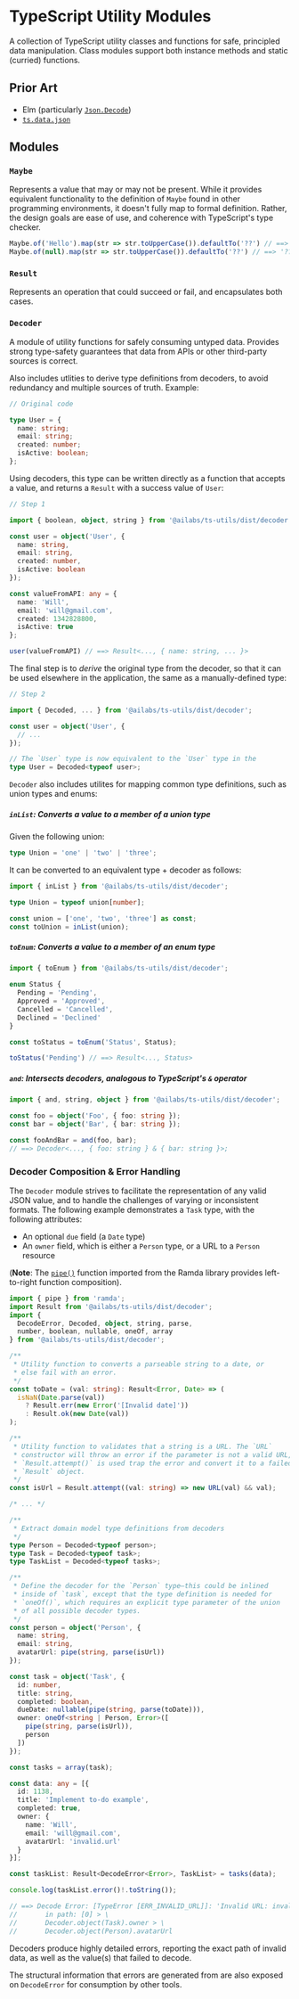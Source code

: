# TypeScript Utility Modules

A collection of TypeScript utility classes and functions for safe, principled data manipulation. Class modules support both instance methods and static (curried) functions.

## Prior Art

 - Elm (particularly [`Json.Decode`](https://package.elm-lang.org/packages/elm/json/latest/Json-Decode))
 - [`ts.data.json`](https://github.com/joanllenas/ts.data.json)

## Modules

### `Maybe`

Represents a value that may or may not be present. While it provides equivalent functionality to the definition of `Maybe` found in other programming environments, it doesn't fully map to formal definition. Rather, the design goals are ease of use, and coherence with TypeScript's type checker.

```typescript
Maybe.of('Hello').map(str => str.toUpperCase()).defaultTo('??') // ==> 'HELLO'
Maybe.of(null).map(str => str.toUpperCase()).defaultTo('??') // ==> '??'
```

### `Result`

Represents an operation that could succeed or fail, and encapsulates both cases.

### `Decoder`

A module of utility functions for safely consuming untyped data. Provides strong type-safety guarantees that data from APIs or other third-party sources is correct.

Also includes utlities to derive type definitions from decoders, to avoid redundancy and multiple sources of truth. Example:

```typescript
// Original code

type User = {
  name: string;
  email: string;
  created: number;
  isActive: boolean;
};
```

Using decoders, this type can be written directly as a function that accepts a value, and returns a `Result` with a success value of `User`:

```typescript
// Step 1

import { boolean, object, string } from '@ailabs/ts-utils/dist/decoder';

const user = object('User', {
  name: string,
  email: string,
  created: number,
  isActive: boolean
});

const valueFromAPI: any = {
  name: 'Will',
  email: 'will@gmail.com',
  created: 1342828800,
  isActive: true
};

user(valueFromAPI) // ==> Result<..., { name: string, ... }>
```

The final step is to _derive_ the original type from the decoder, so that it can be used elsewhere in the application, the same as a manually-defined type:

```typescript
// Step 2

import { Decoded, ... } from '@ailabs/ts-utils/dist/decoder';

const user = object('User', {
  // ...
});

// The `User` type is now equivalent to the `User` type in the 
type User = Decoded<typeof user>;
```

`Decoder` also includes utilites for mapping common type definitions, such as union types and enums:

##### `inList`: Converts a value to a member of a union type

Given the following union:

```typescript
type Union = 'one' | 'two' | 'three';
```

It can be converted to an equivalent type + decoder as follows:

```typescript
import { inList } from '@ailabs/ts-utils/dist/decoder';

type Union = typeof union[number];

const union = ['one', 'two', 'three'] as const;
const toUnion = inList(union);
```

##### `toEnum`: Converts a value to a member of an enum type

```typescript
import { toEnum } from '@ailabs/ts-utils/dist/decoder';

enum Status {
  Pending = 'Pending',
  Approved = 'Approved',
  Cancelled = 'Cancelled',
  Declined = 'Declined'
}

const toStatus = toEnum('Status', Status);

toStatus('Pending') // ==> Result<..., Status>
```

##### `and`: Intersects decoders, analogous to TypeScript's `&` operator

```typescript
import { and, string, object } from '@ailabs/ts-utils/dist/decoder';

const foo = object('Foo', { foo: string });
const bar = object('Bar', { bar: string });

const fooAndBar = and(foo, bar);
// ==> Decoder<..., { foo: string } & { bar: string }>;
```

### Decoder Composition & Error Handling

The `Decoder` module strives to facilitate the representation of any valid JSON value, and to handle the challenges of varying or inconsistent formats. The following example demonstrates a `Task` type, with the following attributes:

 - An optional `due` field (a `Date` type)
 - An `owner` field, which is either a `Person` type, or a URL to a `Person` resource

(**Note**: The [`pipe()`](https://ramdajs.com/docs/#pipe) function imported from the Ramda library provides left-to-right function composition).

```typescript
import { pipe } from 'ramda';
import Result from '@ailabs/ts-utils/dist/decoder';
import {
  DecodeError, Decoded, object, string, parse,
  number, boolean, nullable, oneOf, array
} from '@ailabs/ts-utils/dist/decoder';

/**
 * Utility function to converts a parseable string to a date, or
 * else fail with an error.
 */
const toDate = (val: string): Result<Error, Date> => (
  isNaN(Date.parse(val))
    ? Result.err(new Error('[Invalid date]'))
    : Result.ok(new Date(val))
);

/**
 * Utility function to validates that a string is a URL. The `URL`
 * constructor will throw an error if the parameter is not a valid URL, so
 * `Result.attempt()` is used trap the error and convert it to a failed
 * `Result` object.
 */
const isUrl = Result.attempt((val: string) => new URL(val) && val);

/* ... */

/**
 * Extract domain model type definitions from decoders
 */
type Person = Decoded<typeof person>;
type Task = Decoded<typeof task>;
type TaskList = Decoded<typeof tasks>;

/**
 * Define the decoder for the `Person` type—this could be inlined
 * inside of `task`, except that the type definition is needed for
 * `oneOf()`, which requires an explicit type parameter of the union
 * of all possible decoder types.
 */
const person = object('Person', {
  name: string,
  email: string,
  avatarUrl: pipe(string, parse(isUrl))
});

const task = object('Task', {
  id: number,
  title: string,
  completed: boolean,
  dueDate: nullable(pipe(string, parse(toDate))),
  owner: oneOf<string | Person, Error>([
    pipe(string, parse(isUrl)),
    person
  ])
});

const tasks = array(task);

const data: any = [{
  id: 1138,
  title: 'Implement to-do example',
  completed: true,
  owner: {
    name: 'Will',
    email: 'will@gmail.com',
    avatarUrl: 'invalid.url'
  }
}];

const taskList: Result<DecodeError<Error>, TaskList> = tasks(data);

console.log(taskList.error()!.toString());

// ==> Decode Error: [TypeError [ERR_INVALID_URL]]: 'Invalid URL: invalid.url' \
//       in path: [0] > \
//       Decoder.object(Task).owner > \
//       Decoder.object(Person).avatarUrl
```

Decoders produce highly detailed errors, reporting the exact path of invalid data, as well as the value(s) that failed to decode.

The structural information that errors are generated from are also exposed on `DecodeError` for consumption by other tools.